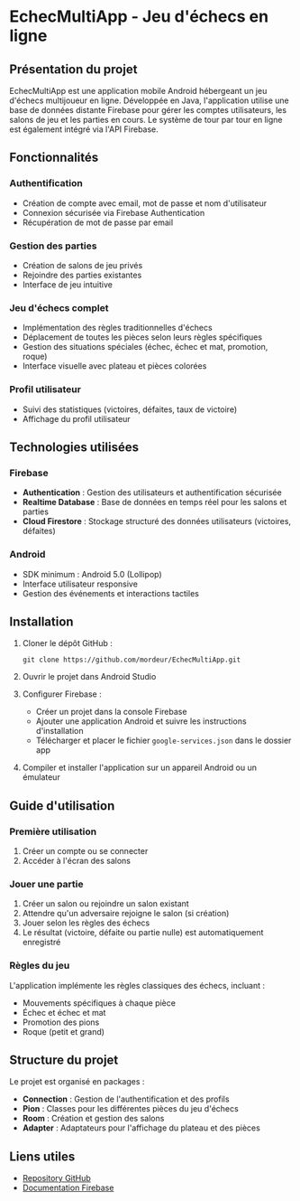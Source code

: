# EchecMultiApp - Jeu d'échecs en ligne

## Présentation du projet

EchecMultiApp est une application mobile Android hébergeant un jeu d'échecs multijoueur en ligne. Développée en Java, l'application utilise une base de données distante Firebase pour gérer les comptes utilisateurs, les salons de jeu et les parties en cours. Le système de tour par tour en ligne est également intégré via l'API Firebase.

## Fonctionnalités

### Authentification
- Création de compte avec email, mot de passe et nom d'utilisateur
- Connexion sécurisée via Firebase Authentication
- Récupération de mot de passe par email

### Gestion des parties
- Création de salons de jeu privés
- Rejoindre des parties existantes
- Interface de jeu intuitive

### Jeu d'échecs complet
- Implémentation des règles traditionnelles d'échecs
- Déplacement de toutes les pièces selon leurs règles spécifiques
- Gestion des situations spéciales (échec, échec et mat, promotion, roque)
- Interface visuelle avec plateau et pièces colorées

### Profil utilisateur
- Suivi des statistiques (victoires, défaites, taux de victoire)
- Affichage du profil utilisateur

## Technologies utilisées

### Firebase
- **Authentication** : Gestion des utilisateurs et authentification sécurisée
- **Realtime Database** : Base de données en temps réel pour les salons et parties
- **Cloud Firestore** : Stockage structuré des données utilisateurs (victoires, défaites)

### Android
- SDK minimum : Android 5.0 (Lollipop)
- Interface utilisateur responsive
- Gestion des événements et interactions tactiles

## Installation

1. Cloner le dépôt GitHub :
   ```
   git clone https://github.com/mordeur/EchecMultiApp.git
   ```

2. Ouvrir le projet dans Android Studio

3. Configurer Firebase :
   - Créer un projet dans la console Firebase
   - Ajouter une application Android et suivre les instructions d'installation
   - Télécharger et placer le fichier `google-services.json` dans le dossier app

4. Compiler et installer l'application sur un appareil Android ou un émulateur

## Guide d'utilisation

### Première utilisation
1. Créer un compte ou se connecter
2. Accéder à l'écran des salons

### Jouer une partie
1. Créer un salon ou rejoindre un salon existant
2. Attendre qu'un adversaire rejoigne le salon (si création)
3. Jouer selon les règles des échecs
4. Le résultat (victoire, défaite ou partie nulle) est automatiquement enregistré

### Règles du jeu
L'application implémente les règles classiques des échecs, incluant :
- Mouvements spécifiques à chaque pièce
- Échec et échec et mat
- Promotion des pions
- Roque (petit et grand)

## Structure du projet

Le projet est organisé en packages :
- **Connection** : Gestion de l'authentification et des profils
- **Pion** : Classes pour les différentes pièces du jeu d'échecs
- **Room** : Création et gestion des salons
- **Adapter** : Adaptateurs pour l'affichage du plateau et des pièces

## Liens utiles

- [Repository GitHub](https://github.com/mordeur/EchecMultiApp)
- [Documentation Firebase](https://firebase.google.com/docs)
